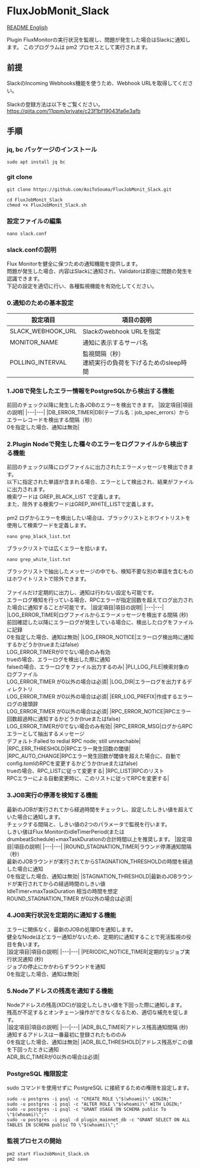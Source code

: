 # FluxJobMonit_Slack
[README English](https://github.com/AoiToSouma/FluxJobMonit_Slack/blob/main/README.md)

Plugin FluxMonitorの実行状況を監視し、問題が発生した場合はSlackに通知します。
このプログラムは pm2 プロセスとして実行されます。

## 前提
SlackのIncoming Webhooks機能を使うため、Webhook URLを取得してください。<br><br>
Slackの登録方法は以下をご覧ください。<br>
https://qiita.com/11ppm/private/c23f1bf19043fa6e3afb

## 手順
### jq, bc パッケージのインストール
```
sudo apt install jq bc
```
### git clone
```
git clone https://github.com/AoiToSouma/FluxJobMonit_Slack.git
```
```
cd FluxJobMonit_Slack
chmod +x FluxJobMonit_Slack.sh
```
### 設定ファイルの編集
```
nano slack.conf
```
### slack.confの説明
Flux Monitorを健全に保つための通知機能を提供します。<br>
問題が発生した場合、内容はSlackに通知され、Validatorは即座に問題の発生を認識できます。<br>
下記の設定を適切に行い、各種監視機能を有効化してください。
### 0.通知のための基本設定
|設定項目|項目の説明|
|---|---|
|SLACK_WEBHOOK_URL|Slackのwebhook URLを指定|
|MONITOR_NAME|通知に表示するサーバ名|
|POLLING_INTERVAL|監視間隔（秒）<br>連続実行の負荷を下げるためのsleep時間|

### 1.JOBで発生したエラー情報をPostgreSQLから検出する機能
前回のチェック以降に発生した各JOBのエラーを検出できます。
|設定項目|項目の説明|
|---|---|
|DB_ERROR_TIMER|DB(テーブル名：job_spec_errors）からエラーレコードを検出する間隔（秒）<br>0を指定した場合、通知は無効|

### 2.Plugin Nodeで発生した種々のエラーをログファイルから検出する機能
前回のチェック以降にログファイルに出力されたエラーメッセージを検出できます。<br>
以下に指定された単語が含まれる場合、エラーとして検出され、結果がファイルに出力されます。<br>
検索ワードは GREP_BLACK_LIST で定義します。<br>
また、除外する検索ワードはGREP_WHITE_LISTで定義します。<br>
<br>
pm2 ログからエラーを検出したい場合は、ブラックリストとホワイトリストを使用して検索ワードを定義します。
```
nano grep_black_list.txt
```
ブラックリストでは広くエラーを拾います。
```
nano grep_white_list.txt
```
ブラックリストで抽出したメッセージの中でも、検知不要な別の単語を含むものはホワイトリストで除外できます。<br>
<br>
ファイルだけ定期的に出力し、通知は行わない設定も可能です。
<br>
エラーログ検知を行っている場合、RPCエラーが指定回数を超えてログ出力された場合に通知することが可能です。
|設定項目|項目の説明|
|---|---|
|LOG_ERROR_TIMER|ログファイルからエラーメッセージを検出する間隔 (秒)<br>前回確認した以降にエラーログが発生している場合に、検出したログをファイルに記録<br>0を指定した場合、通知は無効|
|LOG_ERROR_NOTICE|エラーログ検出時に通知するかどうか(trueまたはfalse)<br>LOG_ERROR_TIMERが0でない場合のみ有効<br>trueの場合、エラーログを検出した際に通知<br>falseの場合、エラーログをファイル出力するのみ|
|PLI_LOG_FILE|検索対象のログファイル<br>LOG_ERROR_TIMER が0以外の場合は必須|
|LOG_DIR|エラーログを出力するディレクトリ<br>LOG_ERROR_TIMER が0以外の場合は必須|
|ERR_LOG_PREFIX|作成するエラー ログの接頭辞<br>LOG_ERROR_TIMER が0以外の場合は必須|
|RPC_ERROR_NOTICE|RPCエラー回数超過時に通知するかどうか(trueまたはfalse)<br>LOG_ERROR_TIMERが0でない場合のみ有効|
|RPC_ERROR_MSG|ログからRPCエラーとして抽出するメッセージ<br>デフォルト:Failed to redial RPC node; still unreachable|
|RPC_ERR_THRESHOLD|RPCエラー発生回数の閾値|
|RPC_AUTO_CHANGE|RPCエラー発生回数が閾値を超えた場合に、自動でconfig.tomlのRPCを変更するかどうか(trueまたはfalse)<br>trueの場合、RPC_LISTに従って変更する|
|RPC_LIST|RPCのリスト<br>RPCエラーによる自動変更時に、このリストに従ってRPCを変更する|

### 3.JOB実行の停滞を検知する機能
最新のJOBが実行されてから経過時間をチェックし、設定したしきい値を超えていた場合に通知します。<br>
チェックする間隔と、しきい値の2つのパラメータで監視を行います。<br>
しきい値はFlux MonitorのidleTimerPeriod(またはdrumbeatSchedule)+maxTaskDurationの合計時間以上を推奨します。
|設定項目|項目の説明|
|---|---|
|ROUND_STAGNATION_TIMER|ラウンド停滞通知間隔（秒）<br>最新のJOBラウンドが実行されてからSTAGNATION_THRESHOLDの時間を経過した場合に通知<br>0を指定した場合、通知は無効|
|STAGNATION_THRESHOLD|最新のJOBラウンドが実行されてからの経過時間のしきい値<br>IdleTimer+maxTaskDuration 相当の時間を想定<br>ROUND_STAGNATION_TIMER が0以外の場合は必須|

### 4.JOB実行状況を定期的に通知する機能
エラーに関係なく、最新のJOBの処理IDを通知します。<br>
健全なNodeほどエラー通知がないため、定期的に通知することで死活監視の役目を負います。<br>
|設定項目|項目の説明|
|---|---|
|PERIODIC_NOTICE_TIMER|定期的なジョブ実行状況通知 (秒)<br>ジョブの停止にかかわらずラウンドを通知<br>0を指定した場合、通知は無効|

### 5.Nodeアドレスの残高を通知する機能
Nodeアドレスの残高(XDC)が設定したしきい値を下回った際に通知します。<br>
残高が不足するとオンチェーン操作ができなくなるため、適切な補充を促します。<br>
|設定項目|項目の説明|
|---|---|
|ADR_BLC_TIMER|アドレス残高通知間隔 (秒)<br>通知するアドレスは一番最初に登録されたもののみ<br>0を指定した場合、通知は無効|
|ADR_BLC_THRESHOLD|アドレス残高がこの値を下回ったときに通知<br>ADR_BLC_TIMERが0以外の場合は必須|

### PostgreSQL 権限設定
sudo コマンドを使用せずに PostgreSQL に接続するための権限を設定します。
```
sudo -u postgres -i psql -c "CREATE ROLE \"$(whoami)\" LOGIN;"
sudo -u postgres -i psql -c "ALTER ROLE \"$(whoami)\" WITH LOGIN;"
sudo -u postgres -i psql -c "GRANT USAGE ON SCHEMA public To \"$(whoami)\";"
sudo -u postgres -i psql -d plugin_mainnet_db -c "GRANT SELECT ON ALL TABLES IN SCHEMA public TO \"$(whoami)\";"
```

### 監視プロセスの開始
```
pm2 start FluxJobMonit_Slack.sh
pm2 save
```
